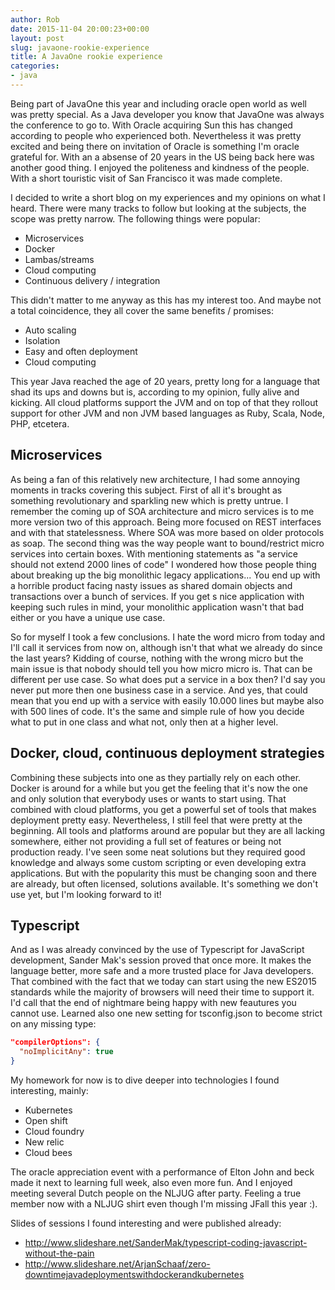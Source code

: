 ```yaml
---
author: Rob
date: 2015-11-04 20:00:23+00:00
layout: post
slug: javaone-rookie-experience
title: A JavaOne rookie experience
categories:
- java
---
```


Being part of JavaOne this year and including oracle open world as well was pretty special.  As a Java developer you know that JavaOne was always the conference to go to. With Oracle acquiring Sun this has changed according to people who experienced both. Nevertheless it was pretty excited and being there on invitation of Oracle is something I'm oracle grateful for. With an a absense of 20 years in the US being back here was another good thing. I enjoyed the politeness and kindness of the people. With a short touristic visit of San Francisco it was made complete. 

I decided to write a short blog on my experiences and my opinions on what I heard. There were many tracks to follow but looking at the subjects, the scope was pretty narrow. The following things were popular:
* Microservices
* Docker
* Lambas/streams
* Cloud computing
* Continuous delivery / integration

This didn't matter to me anyway as this has my interest too. And maybe not a total coincidence, they all cover the same benefits / promises:
* Auto scaling
* Isolation
* Easy and often deployment
* Cloud computing

This year Java reached the age of 20 years, pretty long for a language that shad its ups and downs but is, according to my opinion, fully alive and kicking. All cloud platforms support the JVM and on top of that they rollout support for other JVM and non JVM based languages as Ruby, Scala, Node, PHP, etcetera. 

## Microservices 
As being a fan of this relatively new architecture, I had some annoying moments in tracks covering this subject.  First of all it's brought as something revolutionary and sparkling new which is pretty untrue. I remember the coming up of SOA architecture and micro services is to me more version two of this approach. Being more focused on REST interfaces and with that statelessness. Where SOA was more based on older protocols as soap. The second thing was the way people want to bound/restrict micro services into certain boxes. With mentioning statements as "a service should not extend 2000 lines of code" I wondered how those people thing about breaking up the big monolithic legacy applications... You end up with a horrible product facing nasty issues as shared domain objects and transactions over a bunch of services. If you get s nice application with keeping such rules in mind, your monolithic application wasn't that bad either or you have a unique use case. 

So for myself I took a few conclusions. I hate the word micro from today and I'll call it services from now on, although isn't that what we already do since the last years? Kidding of course, nothing with the wrong micro but the main issue is that nobody should tell you how micro micro is. That can be different per use case. So what does put a service in a box then? I'd say you never put more then one business case in a service. And yes, that could mean that you end up with a service with easily 10.000 lines but maybe also with 500 lines of code. It's the same and simple rule of how you decide what to put in one class and what not, only then at a higher level. 

## Docker, cloud, continuous deployment strategies
Combining these subjects into one as they partially rely on each other.  Docker is around for a while but you get the feeling that it's now the one and only solution that everybody uses or wants to start using. That combined with cloud platforms, you get a powerful set of tools that makes deployment pretty easy. Nevertheless, I still feel that were pretty at the beginning. All tools and platforms around are popular but they are all lacking somewhere, either not providing a full set of features or being not production ready. I've seen some neat solutions but they required good knowledge and always some custom scripting or even developing extra applications. But with the popularity this must be changing soon and there are already, but often licensed, solutions available. It's something we don't use yet, but I'm looking forward to it!

## Typescript
And as I was already convinced by the use of Typescript for JavaScript development, Sander Mak's session proved that once more. It makes the language better, more safe and a more trusted place for Java developers. That combined with the fact that we today can start using the new ES2015 standards while the majority of browsers will need their time to support it. I'd call that the end of nightmare being happy with new feautures you cannot use. 
Learned also one new setting for tsconfig.json to become strict on any missing type:
```json
"compilerOptions": {
  "noImplicitAny": true
}
```

My homework for now is to dive deeper into technologies I found interesting, mainly:
* Kubernetes
* Open shift
* Cloud foundry
* New relic
* Cloud bees

The oracle appreciation event with a performance of Elton John and beck made it next to learning full week, also even more fun. And I enjoyed meeting several Dutch people on the NLJUG after party. Feeling a true member now with a NLJUG shirt even though I'm missing JFall this year :). 

Slides of sessions I found interesting and were published already:
* http://www.slideshare.net/SanderMak/typescript-coding-javascript-without-the-pain
* http://www.slideshare.net/ArjanSchaaf/zero-downtimejavadeploymentswithdockerandkubernetes

